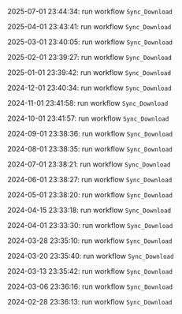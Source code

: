 2025-07-01 23:44:34: run workflow `Sync_Download` 

2025-04-01 23:43:41: run workflow `Sync_Download` 

2025-03-01 23:40:05: run workflow `Sync_Download` 

2025-02-01 23:39:27: run workflow `Sync_Download` 

2025-01-01 23:39:42: run workflow `Sync_Download` 

2024-12-01 23:40:34: run workflow `Sync_Download` 

2024-11-01 23:41:58: run workflow `Sync_Download` 

2024-10-01 23:41:57: run workflow `Sync_Download` 

2024-09-01 23:38:36: run workflow `Sync_Download` 

2024-08-01 23:38:35: run workflow `Sync_Download` 

2024-07-01 23:38:21: run workflow `Sync_Download` 

2024-06-01 23:38:27: run workflow `Sync_Download` 

2024-05-01 23:38:20: run workflow `Sync_Download` 

2024-04-15 23:33:18: run workflow `Sync_Download` 

2024-04-01 23:33:30: run workflow `Sync_Download` 

2024-03-28 23:35:10: run workflow `Sync_Download` 

2024-03-20 23:35:40: run workflow `Sync_Download` 

2024-03-13 23:35:42: run workflow `Sync_Download` 

2024-03-06 23:36:16: run workflow `Sync_Download` 

2024-02-28 23:36:13: run workflow `Sync_Download` 


